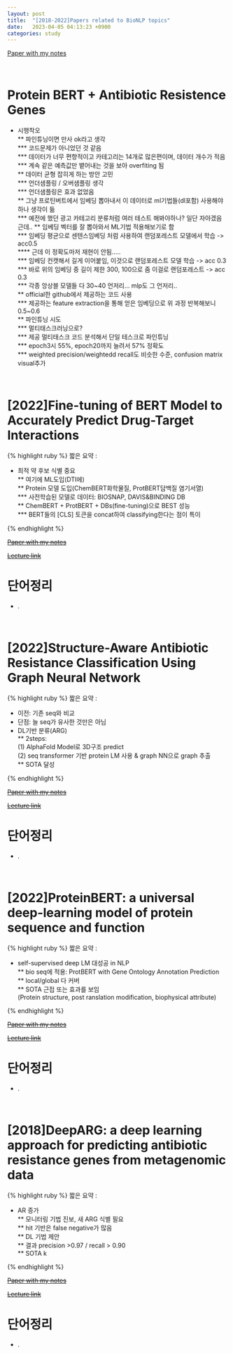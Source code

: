 ```yaml
---
layout: post
title:  "[2018-2022]Papers related to BioNLP topics"
date:   2023-04-05 04:13:23 +0900
categories: study
---
```




[Paper with my notes]()  

<br/>

# Protein BERT + Antibiotic Resistence Genes  
* 시행착오   
** 파인튜닝이면 만사 ok라고 생각  
*** 코드문제가 아니었던 것 같음  
*** 데이터가 너무 편향적이고 카테고리는 14개로 많은편이며, 데이터 개수가 적음  
*** 계속 같은 예측값만 뱉어내는 것을 보아 overfiting 됨  
** 데이터 균형 잡히게 하는 방안 고민  
*** 언더샘플링 / 오버샘플링 생각  
*** 언더샘플링은 효과 없었음  
** 그냥 프로틴버트에서 임베딩 뽑아내서 이 데이터로 ml기법들(dl포함) 사용해야하나 생각이 듦  
*** 예전에 했던 광고 카테고리 분류처럼 여러 테스트 해봐야하나? 일단 자야겠음 근데..
** 임베딩 벡터를 잘 뽑아와서 ML기법 적용해보기로 함  
*** 임베딩 평균으로 센텐스임베딩 처럼 사용하여 랜덤포레스트 모델에서 학습 -> acc0.5  
**** 근데 이 정확도마저 재현이 안됨.....  
*** 임베딩 컨캣해서 길게 이어붙임, 이것으로 랜덤포레스트 모델 학습 -> acc 0.3
*** 바로 위의 임베딩 중 길이 제한 300, 100으로 줌 이걸로 랜덤포레스트 -> acc 0.3  
*** 각종 앙상블 모델들 다 30~40 언저리... mlp도 그 언저리..  
** official한 github에서 제공하는 코드 사용  
*** 제공하는 feature extraction을 통해 얻은 임베딩으로 위 과정 반복해보니 0.5~0.6  
** 파인튜닝 시도  
*** 멀티태스크러닝으로?  
*** 제공 멀티태스크 코드 분석해서 단일 테스크로 파인튜닝  
*** epoch3시 55%, epoch20까지 늘려서 57% 정확도  
*** weighted precision/weightedd recall도 비슷한 수준, confusion matrix visual추가  

<br/>

# [2022]Fine-tuning of BERT Model to Accurately Predict Drug-Target Interactions  


{% highlight ruby %}
짧은 요약 :  

* 최적 약 후보 식별 중요  
** 여기에 ML도입(DTI에)  
** Protein 모델 도입(ChemBERT화학물질, ProtBERT담백질 염기서열)  
*** 사전학습된 모델로 데이터: BIOSNAP, DAVIS&BINDING DB  
** ChemBERT + ProtBERT + DBs(fine-tuning)으로 BEST 성능  
*** BERT들의 [CLS] 토큰을 concat하여 classifying한다는 점이 특이  

{% endhighlight %}


[~~Paper with my notes~~]()  


[~~Lecture link~~]()  


# 단어정리  
* .  

<br/>

# [2022]Structure-Aware Antibiotic Resistance Classification Using Graph Neural Network  

{% highlight ruby %}
짧은 요약 :  

* 이전: 기존 seq와 비교  
* 단점: 늘 seq가 유사한 것만은 아님  
* DL기반 분류(ARG)  
** 2steps:  
(1) AlphaFold Model로 3D구조 predict  
(2) seq transformer 기반 protein LM 사용 & graph NN으로 graph 추출  
** SOTA 달성  


{% endhighlight %}


[~~Paper with my notes~~]()  


[~~Lecture link~~]()  


# 단어정리  
* .  

<br/>


# [2022]ProteinBERT: a universal deep-learning model of protein sequence and function  


{% highlight ruby %}
짧은 요약 :  

* self-supervised deep LM 대성공 in NLP  
** bio seq에 적용: ProtBERT with Gene Ontology Annotation Prediction  
** local/global 다 커버  
** SOTA 근접 또는 효과를 보임  
(Protein structure, post ranslation modification, biophysical attribute)  



{% endhighlight %}


[~~Paper with my notes~~]()  


[~~Lecture link~~]()  


# 단어정리  
* .  

<br/>


   
# [2018]DeepARG: a deep learning approach for predicting antibiotic resistance genes from metagenomic data  


{% highlight ruby %}
짧은 요약 :  

* AR 증가  
** 모니터링 기법 진보, 새 ARG 식별 필요  
** hit 기반은 false negative가 많음  
** DL 기법 제안  
** 결과 precision >0.97 / recall > 0.90  
** SOTA  k 

{% endhighlight %}


[~~Paper with my notes~~]()  


[~~Lecture link~~]()  


# 단어정리  
* .  

<br/>

